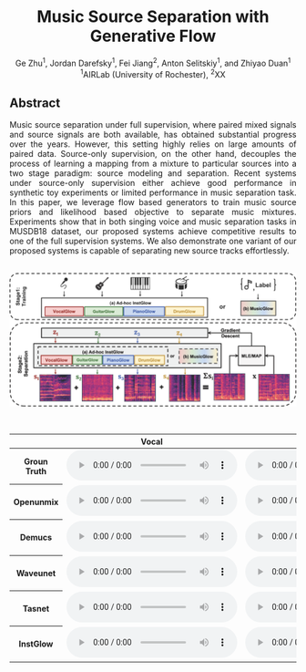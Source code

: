 # <center>Music Source Separation with Generative Flow</center>

<center>Ge Zhu<sup>1</sup>, Jordan Darefsky<sup>1</sup>, Fei Jiang<sup>2</sup>, Anton Selitskiy<sup>1</sup>, and Zhiyao Duan<sup>1</sup></center>
<center><sup>1</sup>AIRLab (University of Rochester), <sup>2</sup>XX</center>


## Abstract

<div style="text-align: justify"> Music source separation under full supervision,
where paired mixed signals and source signals are both available,
has obtained substantial progress over the years. However, this
setting highly relies on large amounts of paired data. Source-only
supervision, on the other hand, decouples the process of learning
a mapping from a mixture to particular sources into a two
stage paradigm: source modeling and separation. Recent systems
under source-only supervision either achieve good performance
in synthetic toy experiments or limited performance in music
separation task. In this paper, we leverage flow based generators
to train music source priors and likelihood based objective to
separate music mixtures. Experiments show that in both singing
voice and music separation tasks in MUSDB18 dataset, our
proposed systems achieve competitive results to one of the full
supervision systems. We also demonstrate one variant of our
proposed systems is capable of separating new source tracks
effortlessly.</div> 

<br>

![arch](images/diagramv3.png)

<br>

<table align="center">
  <thead>
    <tr>
      <th> </th>
      <th>Vocal</th>
      <th>Bass</th>
      <th>Drums</th>
    </tr>
  </thead>
  <tbody>
    <tr>
      <th>Groun Truth</th>
      <td><audio controls="" preload="auto">
            <source src="demo/GT/vocals.wav"></audio></td>
      <td><audio controls="" preload="auto">
            <source src="demo/GT/bass.wav"></audio></td>
      <td><audio controls="" preload="auto">
            <source src="demo/GT/drums.wav"></audio></td>
      <td><audio controls="" preload="auto">
            <source src="demo/GT/other.wav"></audio></td>
    </tr>
    <tr>
      <th>Openunmix</th>
      <td><audio controls="" preload="auto">
            <source src="demo/openunmix/1_vocals_22k.wav"></audio></td>
      <td><audio controls="" preload="auto">
            <source src="demo/openunmix/1_bass_22k.wav"></audio></td>
      <td><audio controls="" preload="auto">
            <source src="demo/openunmix/1_drums_22k.wav"></audio></td>
      <td><audio controls="" preload="auto">
            <source src="demo/openunmix/1_other_22k.wav"></audio></td>
    </tr>
    <tr>
      <th>Demucs</th>
      <td><audio controls="" preload="auto">
            <source src="demo/demucs/vocals_22k.wav"></audio></td>
      <td><audio controls="" preload="auto">
            <source src="demo/demucs/bass_22k.wav"></audio></td>
      <td><audio controls="" preload="auto">
            <source src="demo/demucs/drums_22k.wav"></audio></td>
      <td><audio controls="" preload="auto">
            <source src="demo/demucs/other_22k.wav"></audio></td>
    </tr>
    <tr>
      <th>Waveunet</th>
      <td><audio controls="" preload="auto">
            <source src="demo/waveunet/mixture-1_vocals_22k.wav"></audio></td>
      <td><audio controls="" preload="auto">
            <source src="demo/waveunet/mixture-1_bass_22k.wav"></audio></td>
      <td><audio controls="" preload="auto">
            <source src="demo/waveunet/mixture-1_drums_22k.wav"></audio></td>
      <td><audio controls="" preload="auto">
            <source src="demo/waveunet/mixture-1_other_22k.wav"></audio></td>
    </tr>
    <tr>
      <th>Tasnet</th>
      <td><audio controls="" preload="auto">
            <source src="demo/tasnet/vocals_22k.wav"></audio></td>
      <td><audio controls="" preload="auto">
            <source src="demo/tasnet/bass_22k.wav"></audio></td>
      <td><audio controls="" preload="auto">
            <source src="demo/tasnet/drums_22k.wav"></audio></td>
      <td><audio controls="" preload="auto">
            <source src="demo/tasnet/other_22k.wav"></audio></td>
    </tr>
    <tr>
      <th>InstGlow</th>
      <td><audio controls="" preload="auto">
            <source src="demo/instGlow/vocals.wav"></audio></td>
      <td><audio controls="" preload="auto">
            <source src="demo/instGlow/bass.wav"></audio></td>
      <td><audio controls="" preload="auto">
            <source src="demo/instGlow/drums.wav"></audio></td>
      <td><audio controls="" preload="auto">
            <source src="demo/instGlow/other.wav"></audio></td>
    </tr>
  </tbody>
</table>

